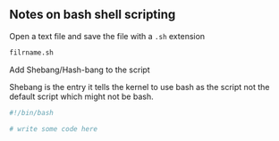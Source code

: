 ## Notes on bash shell scripting

Open a text file and save the file with a `.sh` extension
```sh
filrname.sh
```

Add Shebang/Hash-bang to the script

Shebang is the entry it tells the kernel to use bash as the script not the default script which might not be bash.
```sh
#!/bin/bash

# write some code here
```


